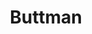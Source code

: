 ---
title: "Buttman"
url: /ciudad-autonoma-de-buenos-aires/buttman-avenida-corrientes/
shop: erótico
---